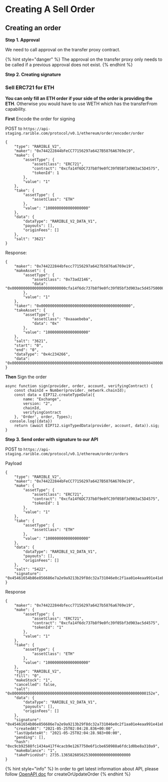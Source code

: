# Creating A Sell Order

## Creating an order

**Step 1. Approval**

We need to call approval on the transfer proxy contract.

{% hint style="danger" %}
The approval on the transfer proxy only needs to be called if a previous approval does not exist.
{% endhint %}

**Step 2. Creating signature**

### Sell ERC721 for ETH

**You can only fill an ETH order if your side of the order is providing the ETH**. Otherwise you would have to use WETH which has the transferFrom capability.

**First** Encode the order for signing

POST to `https://api-staging.rarible.com/protocol/v0.1/ethereum/order/encoder/order`

```text
{
    "type": "RARIBLE_V2",
    "maker": "0x744222844bFeCC77156297a6427B5876A6769e19",
    "make": {
        "assetType": {
            "assetClass": "ERC721",
            "contract": "0xcfa14f6DC737b8f9e0fC39f05Bf3d903aC5D4575",
            "tokenId": 1
        },
        "value": "1"
    },
    "take": {
        "assetType": {
            "assetClass": "ETH"
        },
        "value": "1000000000000000000"
    },
    "data": {
        "dataType": "RARIBLE_V2_DATA_V1",
        "payouts": [],
        "originFees": []
    },
    "salt": "3621"
}
```

Response:

```text
{
    "maker": "0x744222844bfecc77156297a6427b5876a6769e19",
    "makeAsset": {
        "assetType": {
            "assetClass": "0x73ad2146",
            "data": "0x000000000000000000000000cfa14f6dc737b8f9e0fc39f05bf3d903ac5d45750000000000000000000000000000000000000000000000000000000000000001"
        },
        "value": "1"
    },
    "taker": "0x0000000000000000000000000000000000000000",
    "takeAsset": {
        "assetType": {
            "assetClass": "0xaaaebeba",
            "data": "0x"
        },
        "value": "1000000000000000000"
    },
    "salt": "3621",
    "start": "0",
    "end": "0",
    "dataType": "0x4c234266",
    "data": "0x0000000000000000000000000000000000000000000000000000000000000040000000000000000000000000000000000000000000000000000000000000006000000000000000000000000000000000000000000000000000000000000000000000000000000000000000000000000000000000000000000000000000000000"
}
```

**Then** Sign the order

```text
async function sign(provider, order, account, verifyingContract) {
    const chainId = Number(provider._network.chainId);
    const data = EIP712.createTypeData({
        name: "Exchange",
        version: "2",
        chainId,
        verifyingContract
    }, 'Order', order, Types);
  console.log({data})
    return (await EIP712.signTypedData(provider, account, data)).sig;
}
```

**Step 3. Send order with signature to our API**

POST to `https://api-staging.rarible.com/protocol/v0.1/ethereum/order/orders`

Payload

```text
{
    "type": "RARIBLE_V2",
    "maker": "0x744222844bFeCC77156297a6427B5876A6769e19",
    "make": {
        "assetType": {
            "assetClass": "ERC721",
            "contract": "0xcfa14f6DC737b8f9e0fC39f05Bf3d903aC5D4575",
            "tokenId": 1
        },
        "value": "1"
    },
    "take": {
        "assetType": {
            "assetClass": "ETH"
        },
        "value": "1000000000000000000"
    },
    "data": {
        "dataType": "RARIBLE_V2_DATA_V1",
        "payouts": [],
        "originFees": []
    },
    "salt": "5422",
    "signature": "0x45461654b86e856686e7a2e9a9213b29f8dc32a731046e0c2f1aa01e4eaa991e41ebc67535fac14c333ad5b0d0d821ef518edc9ed08ad7efc0af572620c045ce1c"
}
```

Response

```text
{
    "maker": "0x744222844bfecc77156297a6427b5876a6769e19",
    "make": {
        "assetType": {
            "assetClass": "ERC721",
            "contract": "0xcfa14f6dc737b8f9e0fc39f05bf3d903ac5d4575",
            "tokenId": "1"
        },
        "value": "1"
    },
    "take": {
        "assetType": {
            "assetClass": "ETH"
        },
        "value": "1000000000000000000"
    },
    "type": "RARIBLE_V2",
    "fill": "0",
    "makeStock": "1",
    "cancelled": false,
    "salt": "0x000000000000000000000000000000000000000000000000000000000000152e",
    "data": {
        "dataType": "RARIBLE_V2_DATA_V1",
        "payouts": [],
        "originFees": []
    },
    "signature": "0x45461654b86e856686e7a2e9a9213b29f8dc32a731046e0c2f1aa01e4eaa991e41ebc67535fac14c333ad5b0d0d821ef518edc9ed08ad7efc0af572620c045ce1c",
    "createdAt": "2021-05-25T02:04:28.836+00:00",
    "lastUpdateAt": "2021-05-25T02:04:28.983+00:00",
    "pending": [],
    "hash": "0xc9cb92588fc1434a417f4cacb9e1267750e6f1cbe650988a6fdc1d0be8a310a9",
    "makeBalance": "1",
    "takePriceUsd": 2735.1365826056253000000000000000000
}
```

{% hint style="info" %}
In order to get latest information about API, please follow [OpenAPI doc](https://api-reference.rarible.com/#operation/createOrUpdateOrder) for createOrUpdateOrder
{% endhint %}

